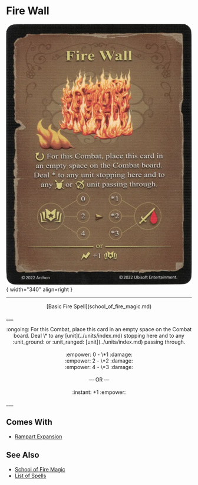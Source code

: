 # Fire Wall

![Fire Wall](../assets/spells-fire_wall.webp){ width="340" align=right }

___
<p style="text-align: center;" markdown>[Basic Fire Spell](school_of_fire_magic.md)</p>
___
<p style="text-align: center;" markdown>:ongoing: For this Combat, place this card in an empty space on the Combat board. Deal \* to any [unit](../units/index.md) stopping here and to any :unit_ground: or :unit_ranged: [unit](../units/index.md) passing through.<br><br>:empower: 0 - \*1 :damage:<br>:empower: 2 - \*2 :damage:<br>:empower: 4 - \*3 :damage:<br><br>— OR —<br><br>:instant: +1 :empower:</p>
___


## Comes With

- [Rampart Expansion](../content/rampart_expansion.md)


## See Also

- [School of Fire Magic](school_of_fire_magic.md)
- [List of Spells](index.md)
